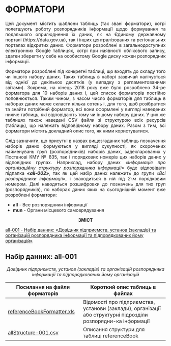 # ФОРМАТОРИ
<p align="justify">Цей документ містить шаблони таблиць (так звані форматори), котрі полегшують роботу розпорядників інформації щодо формування та подальшого оприлюднення їх даних, як на Єдиному державному порталі (https://data.gov.ua), так і інших централізованих та регіональних порталах відкритих даних. Форматори розроблені в загальнодоступних електронних Google таблицях, котрі при наявності облікового запису, здатен зберегти у себе на особистому Google диску кожен розпорядник інформації.</p>
<p align="justify">Форматори розроблені під конкретні таблиці, що входять до складу того чи іншого набору даних. Таких таблиць в наборі зазвичай налічується від однієї до декількох десятків (у випадку з регламентованими звітами). Зокрема, на кінець 2018 року вже було розроблено 34-ре форматора для 10 наборів даних і, цей список форматорів постійно поповнюється. Таким чином, з часом число форматорів для таблиць в наборах даних може скласти кілька сотень і, для того, щоб розібратися та знайти потрібний форматор, всі вони оформлені у вигляді наведених нижче таблиць, які відповідають тому чи іншому набору даних. У цих же таблицях також наведені CSV файли зі структурою всіх ресурсів (таблиць), що належать відповідному набору даних. Разом з тим, всі форматори містять докладний опис того, як ними користуватися.</p>
<p align="justify">Слід зазначити, що присутні в назвах вищезгаданих таблиць позначення наборів даних формуються у вигляді сукупності, як скорочених найменувань груп (розпорядників) наборів даних, задекларованих у Постанові КМУ № 835, так і порядкових номерів цих наборів даних у відповідних групах. Наприклад, набору даних <i>«Інформація про організаційну структуру розпорядника інформації»</i> буде відповідати підпапка <i><b>«all-002»</b></i>, так як цей набір даних належить до групи <i>«Всі розпорядники інформації»</i>, і знаходиться в ній під <i>2-м</i> порядковим номером. Далі наводяться розшифровки до позначень для тих груп (розпорядників), по наборах даних яких на сьогоднішній момент вже розроблені форматори:</p>

- <b>all</b> - Все розпорядники інформації
-	<b>mun</b> - Органи місцевого самоврядування

<p align="center"><b>ЗМІСТ</b></p>

[all-001 - Набір данних: «Довідник підприємств, установ (закладів) та організацій розпорядника інформації та підпорядкованих йому організацій»](#Набір-данних-all-001)

## Набір данних: all-001

<p align="center"><i>Довідник підприємств, установ (закладів) та організацій розпорядника інформації та підпорядкованих йому організацій</i></p>

| Посилання на файли форматорів | Короткий опис таблиць в файлах |
| ------ | ------ |
| [referenceBookFormatter.xls](https://docs.google.com/spreadsheets/d/1eAh-_koPnNYcVyWxoHeREJ2RriofUHrei-H5EnkQ82Q/edit?usp=sharing) | Відомості про підприємства, установи (заклади), організації або структурні підрозділи розпорядни-ка інформації |
| [allStructure-001.csv]( https://drive.google.com/file/d/1Ed_nrsFjcmQ8Lx2Epkm9WKpQ9Su4yKbP/view?usp=sharing) | Описання структури для таблиці referenceBook |

